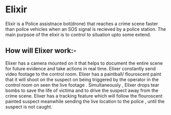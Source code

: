 # Elixir

Elixir is a Police assistnace bot(drone) that reaches a crime scene faster than poilce vehicles when an SOS signal is recieved by a police station. 
The main purpsoe of the elixir is to control to situation upto some extend.

## How will Elixer work:-

Elixer has a camera mounted on it that helps to document the entire scene for future evidence and take actions in real time.
Elixer constantly send video footage to the control room. Elixer has a paintball/ flouroscent paint that it will shoot on the suspect on being triggered by the operator
in the control room on seen the live footage . Simultaneously , Elixer drops tear bombs to save the life of victima and to drive the suspect away from the crime scene.
Elixer has a tracking feature which will follow the flouroscent painted suspect meanwhile sending the live location to the police , until the suspect is not caught.

